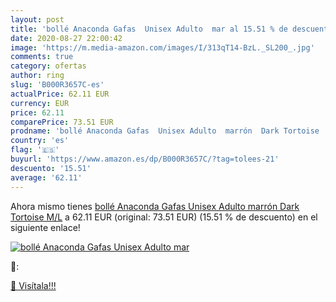 ```yaml
---
layout: post
title: 'bollé Anaconda Gafas  Unisex Adulto  mar al 15.51 % de descuento'
date: 2020-08-27 22:00:42
image: 'https://m.media-amazon.com/images/I/313qT14-BzL._SL200_.jpg'
comments: true
category: ofertas
author: ring
slug: 'B000R3657C-es'
actualPrice: 62.11 EUR
currency: EUR
price: 62.11
comparePrice: 73.51 EUR
prodname: 'bollé Anaconda Gafas  Unisex Adulto  marrón  Dark Tortoise   M/L'
country: 'es'
flag: '🇪🇸'
buyurl: 'https://www.amazon.es/dp/B000R3657C/?tag=tolees-21'
descuento: '15.51'
average: '62.11'
---
```


Ahora mismo tienes [bollé Anaconda Gafas  Unisex Adulto  marrón  Dark Tortoise   M/L](https://www.amazon.es/dp/B000R3657C/?tag=tolees-21) a 62.11 EUR (original: 73.51 EUR) (15.51 %  de descuento) en el siguiente enlace!

[![bollé Anaconda Gafas  Unisex Adulto  mar](https://m.media-amazon.com/images/I/313qT14-BzL._SL200_.jpg)](https://www.amazon.es/dp/B000R3657C/?tag=tolees-21)

🔎:


[🛒 Visítala!!!](https://www.amazon.es/dp/B000R3657C/?tag=tolees-21)
